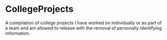 # CollegeProjects
A compilation of college projects I have worked on individually or as part of a team and am allowed to release with the removal of personally identifying information.
